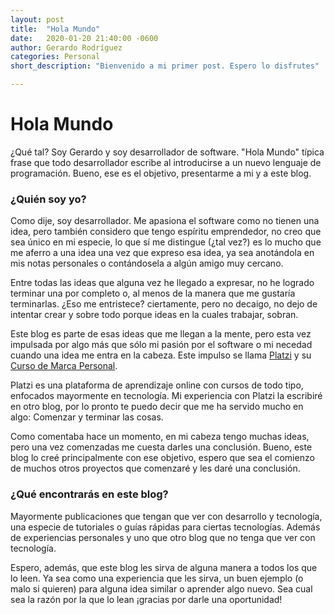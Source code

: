```yaml
---
layout: post
title:  "Hola Mundo"
date:   2020-01-20 21:40:00 -0600
author: Gerardo Rodríguez
categories: Personal
short_description: "Bienvenido a mi primer post. Espero lo disfrutes"

---
```

# Hola Mundo

¿Qué tal? Soy Gerardo y soy desarrollador de software. "Hola Mundo" típica frase que todo desarrollador escribe al introducirse a un nuevo lenguaje de programación. Bueno, ese es el objetivo, presentarme a mi y a este blog.

### ¿Quién soy yo?
Como dije, soy desarrollador. Me apasiona el software como no tienen una idea, pero también considero que tengo espíritu emprendedor, no creo que sea único en mi especie, lo que sí me distingue (¿tal vez?) es lo mucho que me aferro a una idea una vez que expreso esa idea, ya sea anotándola en mis notas personales o contándosela a algún amigo muy cercano.

Entre todas las ideas que alguna vez he llegado a expresar, no he logrado terminar una por completo o, al menos de la manera que me gustaría terminarlas. ¿Eso me entristece? ciertamente, pero no decaigo, no dejo de intentar crear y sobre todo porque ideas en la cuales trabajar, sobran.

Este blog es parte de esas ideas que me llegan a la mente, pero esta vez impulsada por algo más que sólo mi pasión por el software o mi necedad cuando una idea me entra en la cabeza. Este impulso se llama [Platzi](https://platzi.com/@Rosten98/) y su [Curso de Marca Personal](https://platzi.com/clases/marca-personal/).

Platzi es una plataforma de aprendizaje online con cursos de todo tipo, enfocados mayormente en tecnología. Mi experiencia con Platzi la escribiré en otro blog, por lo pronto te puedo decir que me ha servido mucho en algo: Comenzar y terminar las cosas.

Como comentaba hace un momento, en mi cabeza tengo muchas ideas, pero una vez comenzadas me cuesta darles una conclusión. Bueno, este blog lo creé principalmente con ese objetivo, espero que sea el comienzo de muchos otros proyectos que comenzaré y les daré una conclusión.

### ¿Qué encontrarás en este blog?
Mayormente publicaciones que tengan que ver con desarrollo y tecnología, una especie de tutoriales o guías rápidas para ciertas tecnologías. Además de experiencias personales y uno que otro blog que no tenga que ver con tecnología.

Espero, además, que este blog les sirva de alguna manera a todos los que lo leen. Ya sea como una experiencia que les sirva, un buen ejemplo (o malo si quieren) para alguna idea similar o aprender algo nuevo. Sea cual sea la razón por la que lo lean ¡gracias por darle una oportunidad!
